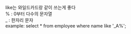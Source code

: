 like는 와일드카드랑 같이 쓰는게 좋다<br>
% : 0부터 다수의 문자열<br>
_ : 한자리 문자<br>
example: select * from employee where name like '_A%';
